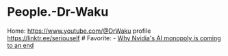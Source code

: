 # People.-Dr-Waku
Home: https://www.youtube.com/@DrWaku profile https://linktr.ee/seriouself # Favorite: - [Why Nvidia's AI monopoly is coming to an end](https://youtu.be/48AdJgTYSFQ)
